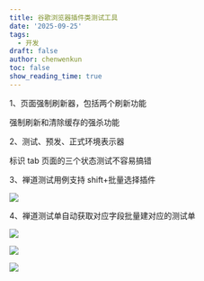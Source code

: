 ```yaml
---
title: 谷歌浏览器插件类测试工具
date: '2025-09-25'
tags:
  - 开发
draft: false
author: chenwenkun
toc: false
show_reading_time: true
---
```

1、页面强制刷新器，包括两个刷新功能

强制刷新和清除缓存的强杀功能

2、测试、预发、正式环境表示器

标识 tab 页面的三个状态测试不容易搞错

3、禅道测试用例支持 shift+批量选择插件

![](https://prod-files-secure.s3.us-west-2.amazonaws.com/c205fb54-92b2-4987-8be3-972b67d27acc/7ca8990d-2ef0-4ad6-8256-c807dbb8b3d5/image.png?X-Amz-Algorithm=AWS4-HMAC-SHA256&X-Amz-Content-Sha256=UNSIGNED-PAYLOAD&X-Amz-Credential=ASIAZI2LB46663VUWNWX%2F20251020%2Fus-west-2%2Fs3%2Faws4_request&X-Amz-Date=20251020T122145Z&X-Amz-Expires=3600&X-Amz-Security-Token=IQoJb3JpZ2luX2VjEEAaCXVzLXdlc3QtMiJHMEUCIBNAeldoGWGqH1abMlGei%2Fwyp%2B5DOUyRMPlcjY9DQvJLAiEA3dvFwpXnUdm1UxgVsOgE69o36hX3KXVlyUMKXUnTRZ0qiAQI6f%2F%2F%2F%2F%2F%2F%2F%2F%2F%2FARAAGgw2Mzc0MjMxODM4MDUiDIgVAqEuwVZhjoSF1SrcA253ajsSXaclCnJl6u%2Fzqfo%2Fer%2BqhjGDFB8IyyuCV4wqlbRQVPp%2BWqo3XeoWHrWVp%2ByxeCorP06aHiQ2n67kWiwd%2Bgzp%2B8Lgsi4XVvizAFzPgEUVd7ZvQwhP%2BmacEYXfT%2B31wL9gQ6pwaqzcUtPZ33lvDfW7O67EJZ51EFm9YNoHE8AnFNSo%2BusxY%2FB%2Bx0lwrIzL3AlhDny1t4aJewbWSaa15fvuA4p9IHE09k9EOm1T4S9iyAUpI%2B3BJjeJO93tjW2OsbNZG5GNFswNwIal3Yv6cRTCT7y%2BTe0mp7LrkDdgxZhg6pNKNbtuQD5sxMgHAcGMxJQ6fymSBE1rai7khiDf3XuppNMh2RBHFcbZVQFaErBuOXEDkc5Ez%2FZs3BfSLvCqJeBeeVKSeMx9RzTnuJEDdia4OIepLMJ%2B6Vcxy5T09K%2BdbYGEr6Vq3LbpUADLXInZloKQDfyj4kajG17cjQZ36eSrD6MHbPpTJPdzhA8crgLTD7mE%2FOokgZMblTuTndBhpzlwQ7Aoy1hLVNPyKslw1%2FAYzntKiJ8KfLIWSj9d55ljGUw708q5pLJecuF9nULWSljPBFqs5JoE%2BqYDBDw16CBjC6jwWdH2KM859r%2F20Ar0iaFFcluVOw62MKXU18cGOqUB0DbTsaeRxTkfsQQjedrhe9a40npgrPb%2B0TqZDkXjFO7CV3T64vttc1bmrwBEDHypGmvpkQvpMmp0ZgyjivYDA%2FDWvUtrT8rFGYri6a%2FHX%2BB4OZxsTqgosM9Wd%2BfUV7aHzOlyFZtfXOzDXtC9WjHDRnsTo0kohbs2CQVgXnbtNDJDvzThRHvZAB2DAWiPItX3pZjk0jD0gVQKI8TpW0qzzVLTGBIh&X-Amz-Signature=14b7e9fa42cdb91eaaa01cdd18516146eaf8e10bc7c88fffc46bdc4191ddb6d7&X-Amz-SignedHeaders=host&x-amz-checksum-mode=ENABLED&x-id=GetObject)

4、禅道测试单自动获取对应字段批量建对应的测试单

![](https://prod-files-secure.s3.us-west-2.amazonaws.com/c205fb54-92b2-4987-8be3-972b67d27acc/1ea39b01-dd1c-4a56-bb09-4fe87447f5c7/image.png?X-Amz-Algorithm=AWS4-HMAC-SHA256&X-Amz-Content-Sha256=UNSIGNED-PAYLOAD&X-Amz-Credential=ASIAZI2LB46663VUWNWX%2F20251020%2Fus-west-2%2Fs3%2Faws4_request&X-Amz-Date=20251020T122145Z&X-Amz-Expires=3600&X-Amz-Security-Token=IQoJb3JpZ2luX2VjEEAaCXVzLXdlc3QtMiJHMEUCIBNAeldoGWGqH1abMlGei%2Fwyp%2B5DOUyRMPlcjY9DQvJLAiEA3dvFwpXnUdm1UxgVsOgE69o36hX3KXVlyUMKXUnTRZ0qiAQI6f%2F%2F%2F%2F%2F%2F%2F%2F%2F%2FARAAGgw2Mzc0MjMxODM4MDUiDIgVAqEuwVZhjoSF1SrcA253ajsSXaclCnJl6u%2Fzqfo%2Fer%2BqhjGDFB8IyyuCV4wqlbRQVPp%2BWqo3XeoWHrWVp%2ByxeCorP06aHiQ2n67kWiwd%2Bgzp%2B8Lgsi4XVvizAFzPgEUVd7ZvQwhP%2BmacEYXfT%2B31wL9gQ6pwaqzcUtPZ33lvDfW7O67EJZ51EFm9YNoHE8AnFNSo%2BusxY%2FB%2Bx0lwrIzL3AlhDny1t4aJewbWSaa15fvuA4p9IHE09k9EOm1T4S9iyAUpI%2B3BJjeJO93tjW2OsbNZG5GNFswNwIal3Yv6cRTCT7y%2BTe0mp7LrkDdgxZhg6pNKNbtuQD5sxMgHAcGMxJQ6fymSBE1rai7khiDf3XuppNMh2RBHFcbZVQFaErBuOXEDkc5Ez%2FZs3BfSLvCqJeBeeVKSeMx9RzTnuJEDdia4OIepLMJ%2B6Vcxy5T09K%2BdbYGEr6Vq3LbpUADLXInZloKQDfyj4kajG17cjQZ36eSrD6MHbPpTJPdzhA8crgLTD7mE%2FOokgZMblTuTndBhpzlwQ7Aoy1hLVNPyKslw1%2FAYzntKiJ8KfLIWSj9d55ljGUw708q5pLJecuF9nULWSljPBFqs5JoE%2BqYDBDw16CBjC6jwWdH2KM859r%2F20Ar0iaFFcluVOw62MKXU18cGOqUB0DbTsaeRxTkfsQQjedrhe9a40npgrPb%2B0TqZDkXjFO7CV3T64vttc1bmrwBEDHypGmvpkQvpMmp0ZgyjivYDA%2FDWvUtrT8rFGYri6a%2FHX%2BB4OZxsTqgosM9Wd%2BfUV7aHzOlyFZtfXOzDXtC9WjHDRnsTo0kohbs2CQVgXnbtNDJDvzThRHvZAB2DAWiPItX3pZjk0jD0gVQKI8TpW0qzzVLTGBIh&X-Amz-Signature=51b688183b5d767ff538398b4814fb38b04c6732818960b34905a7dac55492c4&X-Amz-SignedHeaders=host&x-amz-checksum-mode=ENABLED&x-id=GetObject)

![](https://prod-files-secure.s3.us-west-2.amazonaws.com/c205fb54-92b2-4987-8be3-972b67d27acc/fa727f1d-546c-42aa-9508-d8d3d1275bcd/image.png?X-Amz-Algorithm=AWS4-HMAC-SHA256&X-Amz-Content-Sha256=UNSIGNED-PAYLOAD&X-Amz-Credential=ASIAZI2LB46663VUWNWX%2F20251020%2Fus-west-2%2Fs3%2Faws4_request&X-Amz-Date=20251020T122145Z&X-Amz-Expires=3600&X-Amz-Security-Token=IQoJb3JpZ2luX2VjEEAaCXVzLXdlc3QtMiJHMEUCIBNAeldoGWGqH1abMlGei%2Fwyp%2B5DOUyRMPlcjY9DQvJLAiEA3dvFwpXnUdm1UxgVsOgE69o36hX3KXVlyUMKXUnTRZ0qiAQI6f%2F%2F%2F%2F%2F%2F%2F%2F%2F%2FARAAGgw2Mzc0MjMxODM4MDUiDIgVAqEuwVZhjoSF1SrcA253ajsSXaclCnJl6u%2Fzqfo%2Fer%2BqhjGDFB8IyyuCV4wqlbRQVPp%2BWqo3XeoWHrWVp%2ByxeCorP06aHiQ2n67kWiwd%2Bgzp%2B8Lgsi4XVvizAFzPgEUVd7ZvQwhP%2BmacEYXfT%2B31wL9gQ6pwaqzcUtPZ33lvDfW7O67EJZ51EFm9YNoHE8AnFNSo%2BusxY%2FB%2Bx0lwrIzL3AlhDny1t4aJewbWSaa15fvuA4p9IHE09k9EOm1T4S9iyAUpI%2B3BJjeJO93tjW2OsbNZG5GNFswNwIal3Yv6cRTCT7y%2BTe0mp7LrkDdgxZhg6pNKNbtuQD5sxMgHAcGMxJQ6fymSBE1rai7khiDf3XuppNMh2RBHFcbZVQFaErBuOXEDkc5Ez%2FZs3BfSLvCqJeBeeVKSeMx9RzTnuJEDdia4OIepLMJ%2B6Vcxy5T09K%2BdbYGEr6Vq3LbpUADLXInZloKQDfyj4kajG17cjQZ36eSrD6MHbPpTJPdzhA8crgLTD7mE%2FOokgZMblTuTndBhpzlwQ7Aoy1hLVNPyKslw1%2FAYzntKiJ8KfLIWSj9d55ljGUw708q5pLJecuF9nULWSljPBFqs5JoE%2BqYDBDw16CBjC6jwWdH2KM859r%2F20Ar0iaFFcluVOw62MKXU18cGOqUB0DbTsaeRxTkfsQQjedrhe9a40npgrPb%2B0TqZDkXjFO7CV3T64vttc1bmrwBEDHypGmvpkQvpMmp0ZgyjivYDA%2FDWvUtrT8rFGYri6a%2FHX%2BB4OZxsTqgosM9Wd%2BfUV7aHzOlyFZtfXOzDXtC9WjHDRnsTo0kohbs2CQVgXnbtNDJDvzThRHvZAB2DAWiPItX3pZjk0jD0gVQKI8TpW0qzzVLTGBIh&X-Amz-Signature=5ce9427dfd921b671e46b354a07d148aa2a0f6488ec2cedb17b599ed6e6e5bb1&X-Amz-SignedHeaders=host&x-amz-checksum-mode=ENABLED&x-id=GetObject)

![](https://prod-files-secure.s3.us-west-2.amazonaws.com/c205fb54-92b2-4987-8be3-972b67d27acc/2a374ca8-3be3-4978-8ee1-2331f1db0267/image.png?X-Amz-Algorithm=AWS4-HMAC-SHA256&X-Amz-Content-Sha256=UNSIGNED-PAYLOAD&X-Amz-Credential=ASIAZI2LB46663VUWNWX%2F20251020%2Fus-west-2%2Fs3%2Faws4_request&X-Amz-Date=20251020T122145Z&X-Amz-Expires=3600&X-Amz-Security-Token=IQoJb3JpZ2luX2VjEEAaCXVzLXdlc3QtMiJHMEUCIBNAeldoGWGqH1abMlGei%2Fwyp%2B5DOUyRMPlcjY9DQvJLAiEA3dvFwpXnUdm1UxgVsOgE69o36hX3KXVlyUMKXUnTRZ0qiAQI6f%2F%2F%2F%2F%2F%2F%2F%2F%2F%2FARAAGgw2Mzc0MjMxODM4MDUiDIgVAqEuwVZhjoSF1SrcA253ajsSXaclCnJl6u%2Fzqfo%2Fer%2BqhjGDFB8IyyuCV4wqlbRQVPp%2BWqo3XeoWHrWVp%2ByxeCorP06aHiQ2n67kWiwd%2Bgzp%2B8Lgsi4XVvizAFzPgEUVd7ZvQwhP%2BmacEYXfT%2B31wL9gQ6pwaqzcUtPZ33lvDfW7O67EJZ51EFm9YNoHE8AnFNSo%2BusxY%2FB%2Bx0lwrIzL3AlhDny1t4aJewbWSaa15fvuA4p9IHE09k9EOm1T4S9iyAUpI%2B3BJjeJO93tjW2OsbNZG5GNFswNwIal3Yv6cRTCT7y%2BTe0mp7LrkDdgxZhg6pNKNbtuQD5sxMgHAcGMxJQ6fymSBE1rai7khiDf3XuppNMh2RBHFcbZVQFaErBuOXEDkc5Ez%2FZs3BfSLvCqJeBeeVKSeMx9RzTnuJEDdia4OIepLMJ%2B6Vcxy5T09K%2BdbYGEr6Vq3LbpUADLXInZloKQDfyj4kajG17cjQZ36eSrD6MHbPpTJPdzhA8crgLTD7mE%2FOokgZMblTuTndBhpzlwQ7Aoy1hLVNPyKslw1%2FAYzntKiJ8KfLIWSj9d55ljGUw708q5pLJecuF9nULWSljPBFqs5JoE%2BqYDBDw16CBjC6jwWdH2KM859r%2F20Ar0iaFFcluVOw62MKXU18cGOqUB0DbTsaeRxTkfsQQjedrhe9a40npgrPb%2B0TqZDkXjFO7CV3T64vttc1bmrwBEDHypGmvpkQvpMmp0ZgyjivYDA%2FDWvUtrT8rFGYri6a%2FHX%2BB4OZxsTqgosM9Wd%2BfUV7aHzOlyFZtfXOzDXtC9WjHDRnsTo0kohbs2CQVgXnbtNDJDvzThRHvZAB2DAWiPItX3pZjk0jD0gVQKI8TpW0qzzVLTGBIh&X-Amz-Signature=0ba57dd35d7961842995db00a16cd24c2dbe32a91071e490c212507471f5f512&X-Amz-SignedHeaders=host&x-amz-checksum-mode=ENABLED&x-id=GetObject)

